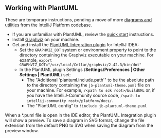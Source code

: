 ## Working with PlantUML
These are temporary instructions, pending a move of more [diagrams and utilities](https://github.com/JetBrains/intellij-community/tree/master/platform/docs) from the IntelliJ Platform codebase.

* If you are unfamiliar with PlantUML, review the [quick start](https://plantuml.com/starting) instructions.
* Install [Graphviz](https://plantuml.com/graphviz-dot) on your machine.
* Get and install the [PlantUML Integration plugin](https://plugins.jetbrains.com/plugin/7017-plantuml-integration) for IntelliJ IDEA:
  * Set the `GRAPHVIZ_DOT` system or environment property to point to the directory containing the Graphviz executable on your machine.
    For example, `export GRAPHVIZ_DOT="/usr/local/Cellar/graphviz/2.42.3/bin/dot"`
  * In the PlantUML plugin Settings (**Settings/Preferences \| Other Settings \| PlantUML**) set:
    * The "Additional 'plantuml.include.path'" to be the absolute path to the directory containing the `jb-plantuml-theme.puml` file on your machine.
      For example, `/<path to sdk root>/buildUML` or, if you have the IntelliJ-Community source code, `/<path to intellij-community root>/platform/docs/`.
    * The "PlantUML config" to `!include jb-plantuml-theme.puml`

When a *.puml file is open in the IDE editor, the PlantUML Integration plugin will show a preview.
To save a diagram in SVG format, change the file extension from the default PNG to SVG when saving the diagram from the preview window.
